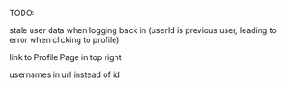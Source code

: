 TODO:

stale user data when logging back in (userId is previous user, leading to error when clicking to profile)

link to Profile Page in top right

usernames in url instead of id